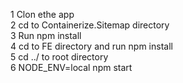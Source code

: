 1 Clon ethe app <br />
2 cd to Containerize.Sitemap directory <br />
3 Run npm install <br />
4 cd to FE directory and run npm install <br />
5 cd ../ to root directory <br />
6 NODE_ENV=local npm start
